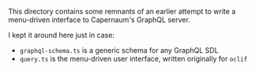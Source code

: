 This directory contains some remnants of an earlier attempt 
to write a menu-driven interface to Capernaum's GraphQL server.

I kept it around here just in case:
* `graphql-schema.ts` is a generic schema for any GraphQL SDL
* `query.ts` is the menu-driven user interface, written originally for `oclif`

